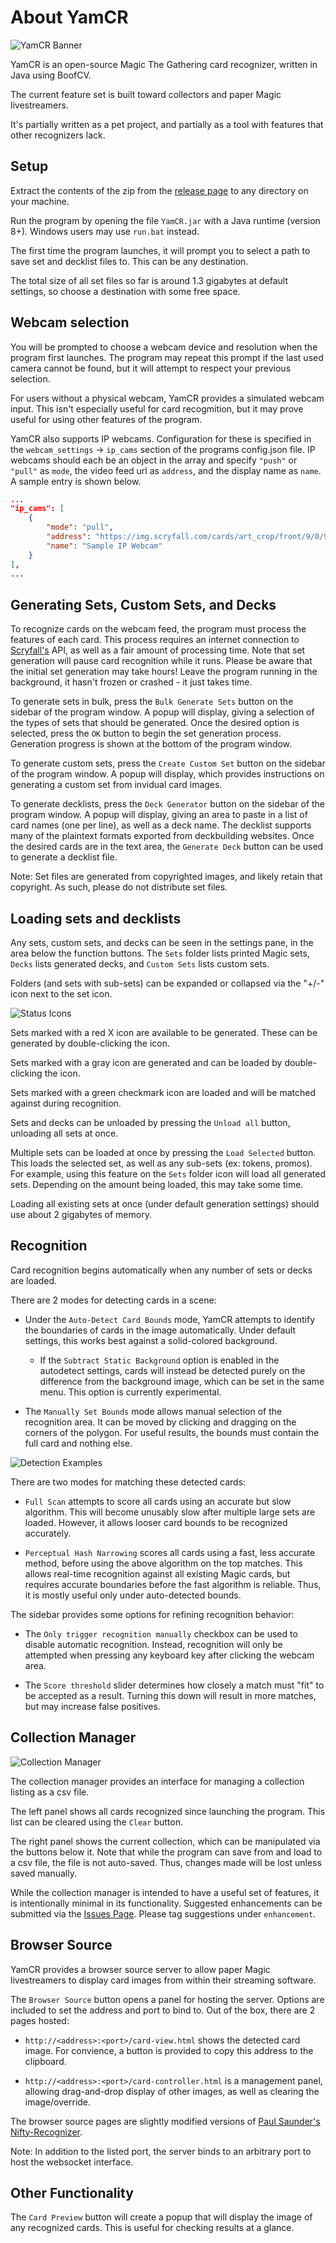 # About YamCR

![YamCR Banner](readmeImages/YamCRBanner.png)

YamCR is an open-source Magic The Gathering card recognizer, written in Java using BoofCV.

The current feature set is built toward collectors and paper Magic livestreamers.

It's partially written as a pet project, and partially as a tool with features that other recognizers lack.

## Setup

Extract the contents of the zip from the [release page](https://github.com/ForOhForError/Yet-Another-Magic-Card-Recognizer/releases/latest) to any directory on your machine.

Run the program by opening the file ```YamCR.jar``` with a Java runtime (version 8+). Windows users may use ```run.bat``` instead.

The first time the program launches, it will prompt you to select a path to save set and decklist files to. This can be any destination.

The total size of all set files so far is around 1.3 gigabytes at default settings, so choose a destination with some free space.

## Webcam selection

You will be prompted to choose a webcam device and resolution when the program first launches. The program may
repeat this prompt if the last used camera cannot be found, but it will attempt to respect your previous selection.

For users without a physical webcam, YamCR provides a simulated webcam input. This isn't especially useful for card recogmition, but it may prove useful for
using other features of the program.

YamCR also supports IP webcams. Configuration for these is specified in the ```webcam_settings``` -> ```ip_cams``` section of the programs config.json file.
IP webcams should each be an object in the array and specify ```"push"``` or ```"pull"``` as ```mode```, the video feed url as ```address```, and the display name as
```name```. A sample entry is shown below.

```json
...
"ip_cams": [
    {
        "mode": "pull",
        "address": "https://img.scryfall.com/cards/art_crop/front/9/0/90c7bea0-79c9-4856-8279-cef7cee82fc1.jpg?1562739519",
        "name": "Sample IP Webcam"
    }
],
...
```

## Generating Sets,  Custom Sets, and Decks

To recognize cards on the webcam feed, the program must process the features of each card.
This process requires an internet connection to [Scryfall's](https://scryfall.com) API,
as well as a fair amount of processing time. Note that set generation will pause card recognition
while it runs. Please be aware that the initial set generation may take hours! Leave the program running in the background, it hasn't frozen or crashed - it just takes time.

To generate sets in bulk, press the ```Bulk Generate Sets``` button on the sidebar of the program window.
A popup will display, giving a selection of the types of sets
that should be generated. Once the desired option is selected,
press the ```OK``` button to begin the set generation process.
Generation progress is shown at the bottom of the program window.

To generate custom sets, press the ```Create Custom Set``` button on the sidebar of the program window.
A popup will display, which provides instructions on generating a custom set from invidual card images.

To generate decklists, press the ```Deck Generator``` button on the sidebar of the program window.
A popup will display, giving an area to paste in a list of card names (one per line),
as well as a deck name. The decklist supports many of the plaintext formats exported from deckbuilding websites.
Once the desired cards are in the text area, the ```Generate Deck``` button can be used to generate a decklist file.

Note: Set files are generated from copyrighted images, and likely retain that copyright.
As such, please do not distribute set files.

## Loading sets and decklists

Any sets, custom sets, and decks can be seen in the settings pane, in the area below the function buttons. The ```Sets``` folder lists printed Magic sets,
```Decks``` lists generated decks, and ```Custom Sets``` lists custom sets.

Folders (and sets with sub-sets) can be expanded or collapsed via the "+/-" icon next to the set icon.

![Status Icons](readmeImages/SetPanel.png)

Sets marked with a red X icon are available to be generated. These can be generated by double-clicking the icon.

Sets marked with a gray icon are generated and can be loaded by double-clicking the icon.

Sets marked with a green checkmark icon are loaded and will be matched against during recognition.

Sets and decks can be unloaded by pressing the ```Unload all``` button, unloading all sets at once.

Multiple sets can be loaded at once by pressing the ```Load Selected``` button. This loads the selected set,
as well as any sub-sets (ex: tokens, promos).
For example, using this feature on the ```Sets``` folder icon will load all generated sets.
Depending on the amount being loaded, this may take some time.

Loading all existing sets at once (under default generation settings) should use about 2 gigabytes of memory.

## Recognition

Card recognition begins automatically when any number of sets or decks are loaded.

There are 2 modes for detecting cards in a scene:

* Under the ```Auto-Detect Card Bounds``` mode, YamCR attempts to identify the boundaries of cards in the image automatically. Under default settings, this works best against a solid-colored background.

  * If the ```Subtract Static Background``` option is enabled in the autodetect settings, cards will instead be detected purely on the difference from the background image, which can be set in the same menu. This option is currently experimental.

* The ```Manually Set Bounds``` mode allows manual selection of the recognition area. It can be moved by clicking and dragging on the corners of the polygon.
For useful results, the bounds must contain the full card and nothing else.

![Detection Examples](readmeImages/CardBounds.png)

There are two modes for matching these detected cards:

* ```Full Scan``` attempts to score all cards using an accurate but slow algorithm. This will become unusably slow after multiple large sets are loaded.
However, it allows looser card bounds to be recognized accurately.

* ```Perceptual Hash Narrowing``` scores all cards using a fast, less accurate method, before using the above algorithm on the top matches. This allows real-time recognition against all existing Magic cards, but requires accurate
boundaries before the fast algorithm is reliable. Thus, it is mostly useful only
under auto-detected bounds.

The sidebar provides some options for refining recognition behavior:

* The ```Only trigger recognition manually``` checkbox can be used to disable automatic recognition. Instead, recognition will only be attempted when pressing any keyboard key after clicking the webcam area.

* The ```Score threshold``` slider determines how closely a match must "fit" to be accepted as a result. Turning this down will result in more matches, but may increase false positives.

## Collection Manager

![Collection Manager](readmeImages/CollectionManager.png)

The collection manager provides an interface for managing a collection listing as a csv file.

The left panel shows all cards recognized since launching the program. This list can be cleared
using the ```Clear``` button.

The right panel shows the current collection, which can be manipulated via the buttons below it. Note that while the program can save from and load to a csv file, the file is not auto-saved. Thus, changes made will be lost unless saved manually.

While the collection manager is intended to have a useful set of features, it is intentionally minimal in its functionality. Suggested enhancements can be submitted via the [Issues Page](https://github.com/ForOhForError/Yet-Another-Magic-Card-Recognizer/issues). Please tag suggestions under ```enhancement```.

## Browser Source

YamCR provides a browser source server to allow paper Magic livestreamers to display card images from within their streaming software.

The ```Browser Source``` button opens a panel for hosting the server. Options are included to set the address and port to bind to. Out of the box, there are 2 pages hosted:

* ```http://<address>:<port>/card-view.html``` shows the detected card image. For convience, a button is provided to copy this address to the clipboard.

* ```http://<address>:<port>/card-controller.html``` is a management panel, allowing drag-and-drop display of other images, as well as clearing the image/override.

The browser source pages are slightly modified versions of [Paul Saunder's Nifty-Recognizer](https://github.com/paul-lrr/nifty-recognizer).

Note: In addition to the listed port, the server binds to an arbitrary port to host the websocket interface.

## Other Functionality

The ```Card Preview``` button will create a popup that will display the image of any recognized cards. This is useful for checking results at a glance.
